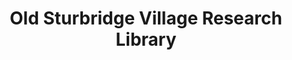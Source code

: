 ---
layout: repo
title: "Old Sturbridge Village Research Library"
id: 18185
permalink: repos/18185/
---